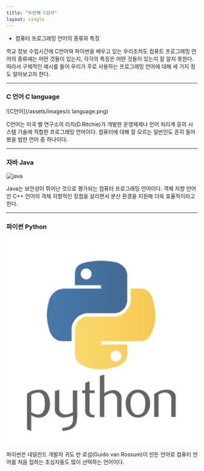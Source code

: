 ```yaml
---
title: "두번째 C감자"
layout: single
---
```

- 컴퓨터 프로그래밍 언어의 종류와 특징 




 학교 정보 수업시간에 C언어와 파이썬을 배우고 있는 우리조차도 컴퓨트 프로그래밍 언어의 종류에는 어떤 것들이 있는지, 각각의 특징은 어떤 것들이 있는지 잘 알지 못한다. 따라서 구체적인 예시를 들어 우리가 주로 사용하는 프로그래밍 언어에 대해 세 가지 정도 알아보고자 한다.
 
---
### C 언어 C language
![C언어](/assets/images/c language.png)   

 C언어는 미국 벨 연구소의 리치(D.Ritchie)가 개발한 운영체제나 언어 처리계 등의 시스템 기술에 적합한 프로그래밍 언어이다. 컴퓨터에 대해 잘 모르는 일반인도 흔히 들어봤을 법한 언어 중 하나이다.

---
### 자바 Java
![java][name of link of java]

[name of link of java]: https://postfiles.pstatic.net/MjAyMDExMjRfMTkx/MDAxNjA2MjAxMDc2MDk3.BNoF3Q_2i2c7tswtT62jnmfzR-p2xw-JQzDKaAaxTyIg.b1DOA6gYEB9PsogYiMGUXKtnf0pDqE3z8rEcQMi9k5cg.PNG.tjrdls0817/K-038.png

 Java는 보안성이 뛰어난 것으로 평가되는 컴퓨터 프로그래밍 언어이다. 객체 지향 언어인 C++ 언어의 객체 지향적인 장점을 살리면서 분산 환경을 지원해 더욱 효율적이라고 한다.

---
### 파이썬 Python
[![Python](/assets/images/python.png "더 자세한 내용을 원하시면 방문해 보세요!")](https://search.pstatic.net/common/?src=http%3A%2F%2Fblogfiles.naver.net%2FMjAyMDA2MjNfMTU5%2FMDAxNTkyOTAwNjAyMzYx._jtpP7Z0ALXkQdV1dXmHLBlzEUq1DE6MU83q_nyLWwEg.iimdQvlkkhK8Xf5C2-rXvXYJ2aSjJSawwwNQ_IgBd-sg.PNG.maso-campus%2Fimage.png&type=sc960_832)

 파이썬은 네덜란드 개발자 귀도 반 로섬(Guido van Rossum)이 만든 언어로 컴퓨터 언어를 처음 접하는 초심자들도 많이 선택하는 언어이다. 
